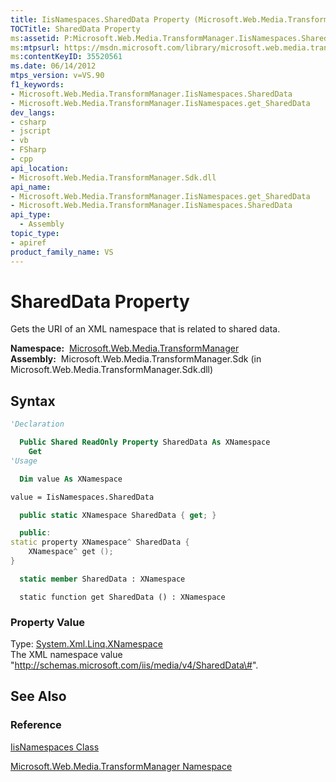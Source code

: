 ```yaml
---
title: IisNamespaces.SharedData Property (Microsoft.Web.Media.TransformManager)
TOCTitle: SharedData Property
ms:assetid: P:Microsoft.Web.Media.TransformManager.IisNamespaces.SharedData
ms:mtpsurl: https://msdn.microsoft.com/library/microsoft.web.media.transformmanager.iisnamespaces.shareddata(v=VS.90)
ms:contentKeyID: 35520561
ms.date: 06/14/2012
mtps_version: v=VS.90
f1_keywords:
- Microsoft.Web.Media.TransformManager.IisNamespaces.SharedData
- Microsoft.Web.Media.TransformManager.IisNamespaces.get_SharedData
dev_langs:
- csharp
- jscript
- vb
- FSharp
- cpp
api_location:
- Microsoft.Web.Media.TransformManager.Sdk.dll
api_name:
- Microsoft.Web.Media.TransformManager.IisNamespaces.get_SharedData
- Microsoft.Web.Media.TransformManager.IisNamespaces.SharedData
api_type:
  - Assembly
topic_type:
- apiref
product_family_name: VS
---
```


# SharedData Property

Gets the URI of an XML namespace that is related to shared data.

**Namespace:**  [Microsoft.Web.Media.TransformManager](microsoft-web-media-transformmanager-namespace.md)  
**Assembly:**  Microsoft.Web.Media.TransformManager.Sdk (in Microsoft.Web.Media.TransformManager.Sdk.dll)

## Syntax

```vb
'Declaration

  Public Shared ReadOnly Property SharedData As XNamespace
    Get
'Usage

  Dim value As XNamespace

value = IisNamespaces.SharedData
```

```csharp
  public static XNamespace SharedData { get; }
```

```cpp
  public:
static property XNamespace^ SharedData {
    XNamespace^ get ();
}
```

``` fsharp
  static member SharedData : XNamespace
```

```jscript
  static function get SharedData () : XNamespace
```

### Property Value

Type: [System.Xml.Linq.XNamespace](https://msdn.microsoft.com/library/bb291898)  
The XML namespace value "http://schemas.microsoft.com/iis/media/v4/SharedData\#".  

## See Also

### Reference

[IisNamespaces Class](iisnamespaces-class-microsoft-web-media-transformmanager.md)

[Microsoft.Web.Media.TransformManager Namespace](microsoft-web-media-transformmanager-namespace.md)
